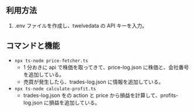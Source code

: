 ## 利用方法

1. .env ファイルを作成し、twelvedata の API キーを入力。

## コマンドと機能

- `npx ts-node price-fetcher.ts`
  - 1 分おきに api で株価を取ってきて、price-log.json に株価と、会社番号を追加している。
  - 売買が発生したら、trades-log.json に情報を追加している。
- `npx ts-node calculate-profit.ts`
  - trades-log.json をの action と price から損益を計算して、profits-log.json に損益を追加している。
